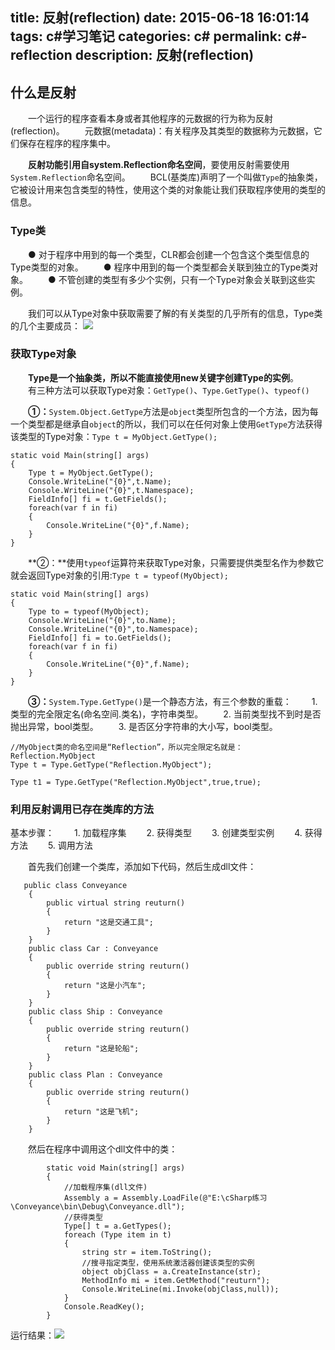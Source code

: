 title: 反射(reflection)
date: 2015-06-18 16:01:14
tags: c#学习笔记
categories: c#
permalink: c#-reflection
description: 反射(reflection)
---
## 什么是反射
　　一个运行的程序查看本身或者其他程序的元数据的行为称为反射(reflection)。
　　元数据(metadata)：有关程序及其类型的数据称为元数据，它们保存在程序的程序集中。

　　**反射功能引用自system.Reflection命名空间**，要使用反射需要使用`System.Reflection`命名空间。
　　BCL(基类库)声明了一个叫做`Type`的抽象类，它被设计用来包含类型的特性，使用这个类的对象能让我们获取程序使用的类型的信息。
<!--more-->
### Type类
　　● 对于程序中用到的每一个类型，CLR都会创建一个包含这个类型信息的Type类型的对象。
　　● 程序中用到的每一个类型都会关联到独立的Type类对象。
　　● 不管创建的类型有多少个实例，只有一个Type对象会关联到这些实例。

　　我们可以从Type对象中获取需要了解的有关类型的几乎所有的信息，Type类的几个主要成员：
![](http://ww3.sinaimg.cn/mw690/c55a7aeejw1f1f9uf40o5j20qg07imxf.jpg)
 
### 获取Type对象
　　**Type是一个抽象类，所以不能直接使用new关键字创建Type的实例**。
　　有三种方法可以获取Type对象：`GetType()`、`Type.GetType()`、`typeof()`

　　**①：**`System.Object.GetType`方法是`object`类型所包含的一个方法，因为每一个类型都是继承自`object`的所以，我们可以在任何对象上使用`GetType`方法获得该类型的Type对象：`Type t = MyObject.GetType();`
```
static void Main(string[] args)
{
    Type t = MyObject.GetType();
    Console.WriteLine("{0}",t.Name);
    Console.WriteLine("{0}",t.Namespace);
    FieldInfo[] fi = t.GetFields();
    foreach(var f in fi)
    {
        Console.WriteLine("{0}",f.Name);
    }
}
```
　　**②：**使用`typeof`运算符来获取Type对象，只需要提供类型名作为参数它就会返回Type对象的引用:`Type t = typeof(MyObject);`
```
static void Main(string[] args)
{
    Type to = typeof(MyObject);
    Console.WriteLine("{0}",to.Name);
    Console.WriteLine("{0}",to.Namespace);
    FieldInfo[] fi = to.GetFields();
    foreach(var f in fi)
    {
        Console.WriteLine("{0}",f.Name);
    }
}
```
　　**③：**`System.Type.GetType()`是一个静态方法，有三个参数的重载：
　　1. 类型的完全限定名(命名空间.类名)，字符串类型。
　　2. 当前类型找不到时是否抛出异常，bool类型。
　　3. 是否区分字符串的大小写，bool类型。
```
//MyObject类的命名空间是“Reflection”，所以完全限定名就是：Reflection.MyObject
Type t = Type.GetType("Reflection.MyObject");

Type t1 = Type.GetType("Reflection.MyObject",true,true);
```

### 利用反射调用已存在类库的方法
基本步骤：
　　1. 加载程序集
　　2. 获得类型
　　3. 创建类型实例
　　4. 获得方法
　　5. 调用方法

　　首先我们创建一个类库，添加如下代码，然后生成dll文件：
```
   public class Conveyance
    {
        public virtual string reuturn()
        {
            return "这是交通工具";
        }
    }
    public class Car : Conveyance
    {
        public override string reuturn()
        {
            return "这是小汽车";
        }
    }
    public class Ship : Conveyance
    {
        public override string reuturn()
        {
            return "这是轮船";
        }
    }
    public class Plan : Conveyance
    {
        public override string reuturn()
        {
            return "这是飞机";
        }
    }
```
　　然后在程序中调用这个dll文件中的类：
```
        static void Main(string[] args)
        {
            //加载程序集(dll文件)
            Assembly a = Assembly.LoadFile(@"E:\cSharp练习\Conveyance\bin\Debug\Conveyance.dll");
            //获得类型
            Type[] t = a.GetTypes();
            foreach (Type item in t)
            {
                string str = item.ToString();
                //搜寻指定类型，使用系统激活器创建该类型的实例
                object objClass = a.CreateInstance(str);
                MethodInfo mi = item.GetMethod("reuturn");
                Console.WriteLine(mi.Invoke(objClass,null));
            }
            Console.ReadKey();
        }
```
运行结果：![](http://ww3.sinaimg.cn/mw690/c55a7aeejw1f1fdzu9662j20ry0gpjrc.jpg)